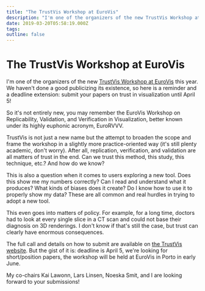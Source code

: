 ```yaml
---
title: "The TrustVis Workshop at EuroVis"
description: "I'm one of the organizers of the new TrustVis Workshop at EuroVis this year. We haven't done a good publicizing its existence, so here is a reminder and a deadline extension: submit your papers on trust in visualization until April 5!"
date: 2019-03-20T05:58:19.000Z
tags: 
outline: false
---
```


# The TrustVis Workshop at EuroVis

I'm one of the organizers of the new <a href="https://trustvis.org">TrustVis Workshop at EuroVis</a> this year. We haven't done a good publicizing its existence, so here is a reminder and a deadline extension: submit your papers on trust in visualization until April 5!

So it's not entirely new, you may remember the EuroVis Workshop on Replicability, Validation, and Verification in Visualization, better known under its highly euphonic acronym, EuroRVVV.

TrustVis is not just a new name but the attempt to broaden the scope and frame the workshop in a slightly more practice-oriented way (it's still plenty academic, don't worry). After all, replication, verification, and validation are all matters of trust in the end. Can we trust this method, this study, this technique, etc.? And how do we know?

This is also a question when it comes to users exploring a new tool. Does this show me my numbers correctly? Can I read and understand what it produces? What kinds of biases does it create? Do I know how to use it to properly show my data? These are all common and real hurdles in trying to adopt a new tool.

This even goes into matters of policy. For example, for a long time, doctors had to look at every single slice in a CT scan and could not base their diagnosis on 3D renderings. I don't know if that's still the case, but trust can clearly have enormous consequences.

The full call and details on how to submit are available on <a href="https://trustvis.org">the TrustVis website</a>. But the gist of it is: deadline is April 5, we're looking for short/position papers, the workshop will be held at EuroVis in Porto in early June.

My co-chairs Kai Lawonn, Lars Linsen, Noeska Smit, and I are looking forward to your submissions! 


